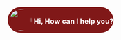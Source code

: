 <html>
<script type='text/javascript'>
	function initEmbeddedMessaging() {
		try {
			embeddedservice_bootstrap.settings.language = 'en_US'; // For example, enter 'en' or 'en-US'
			
			//Hiding Chat Button on page load
        	embeddedservice_bootstrap.settings.hideChatButtonOnLoad = true;

   			/* START:: Messaging Window Minimize Listener */
			window.addEventListener( "onEmbeddedMessagingWindowMinimized", () => {
			
				console.log( "START:: Messaging Window Minimize" );
				let style = document.createElement("style");
	            style.innerHTML = "button#minimizedButton-20 {right: -200px !important; display: none;}";
	            frames['embeddedMessagingFrame'].contentWindow.document.body.appendChild(style);
				console.log( "END:: Messaging Window Minimize" );
				
			} );
			/* END:: Messaging Window Minimize Listener */

			embeddedservice_bootstrap.init(
				'00DHo000002fRR9',
				'MIAW',
				'https://infallibletechie2-dev-ed.develop.my.site.com/ESWMIAW1754416406121',
				{
					scrt2URL: 'https://infallibletechie2-dev-ed.develop.my.salesforce-scrt.com'
				}
			);
		} catch (err) {
			console.error('Error loading Embedded Messaging: ', err);
		}
	};
</script>
<script type='text/javascript' src='https://infallibletechie2-dev-ed.develop.my.site.com/ESWMIAW1754416406121/assets/js/bootstrap.min.js' onload='initEmbeddedMessaging()'></script>
   <div style="position: fixed; bottom: 35px; right: 35px; border-radius: 40px; background: #801818; cursor: pointer; color: white">
         <div onclick="launchChat()">
            <img 
               src="<Please use your image>"
               style="border-radius: 50%; float:left; margin: 5px;"
               height="50px"
               width="50px"/>
	       <h3 style="float:right;">Hi, How can I help you?</h3>
         </div>
   </div>
   <script>
	function launchChat() {
           embeddedservice_bootstrap.utilAPI.launchChat()
               .then(() => {
                   console.log(
                       'Successfully launched Messaging'
                   );
               }).catch(() => {
                   console.log(
                       'Some error occurred when launching Messaging'
                   );
               }).finally(() => {
                   console.log(
                       'Successfully launched Messaging - Finally'
                   );
               });
       }
   </script>
</html>
